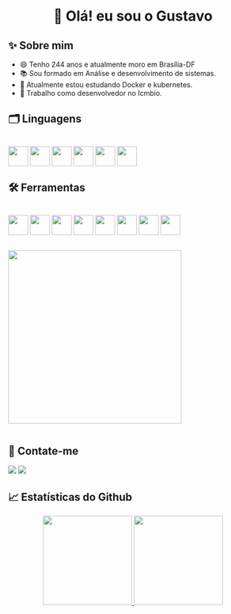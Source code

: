  <!--<img align="right" width="250px" style="margin-top:-20px" src="https://i.ibb.co/6Z0Zf4H/octocat-1689183430082.png">-->


# <h1 align="center">👋 Olá! eu sou o Gustavo

## ✨ Sobre mim

- 😄 Tenho 244 anos e atualmente moro em Brasília-DF
- 📚  Sou formado em Análise e desenvolvimento de sistemas.
- 🌱 Atualmente estou estudando Docker e kubernetes.
- :hammer: Trabalho como desenvolvedor no Icmbio.
  

<div align="center">
  <!--![Snake animation](https://github.com/viniciusvasconcelosferreira/viniciusvasconcelosferreira/blob/output/github-contribution-grid-snake.svg)-->
   <!--<img src="https://github.com/gugasantos/gugasantos/blob/output/github-contribution-grid-snake.svg">-->
</div>

## 🗂️ Linguagens

<div style="display: inline-block"><br>
  <img src="https://cdn.jsdelivr.net/gh/devicons/devicon/icons/php/php-plain.svg" align="center" width="40" height="40"/>
  <img src="https://cdn.jsdelivr.net/gh/devicons/devicon/icons/laravel/laravel-plain-wordmark.svg" align="center" width="40" height="40"/>
  <img src="https://cdn.jsdelivr.net/gh/devicons/devicon/icons/css3/css3-original.svg" align="center" width="40" height="40" />
  <img src="https://cdn.jsdelivr.net/gh/devicons/devicon/icons/html5/html5-original.svg" align="center" width="40" height="40" />
  <img src="https://cdn.jsdelivr.net/gh/devicons/devicon/icons/javascript/javascript-original.svg" align="center" width="40" height="40" />
  <img src="https://cdn.jsdelivr.net/gh/devicons/devicon/icons/python/python-original.svg" align="center" width="40" height="40" />
</div>

## 🛠 Ferramentas

<div style="display: inline-block"><br>
  <img src="https://cdn.jsdelivr.net/gh/devicons/devicon/icons/git/git-original.svg" align="center" width="40" height="40"/>
  <img src="https://cdn.jsdelivr.net/gh/devicons/devicon/icons/github/github-original.svg" align="center" width="40" height="40" />
  <img src="https://cdn.jsdelivr.net/gh/devicons/devicon/icons/gitlab/gitlab-original.svg" align="center" width="40" height="40" />
  <img src="https://cdn.jsdelivr.net/gh/devicons/devicon/icons/postgresql/postgresql-original.svg" align="center" width="40" height="40" />
  <img src="https://cdn.jsdelivr.net/gh/devicons/devicon/icons/mysql/mysql-original-wordmark.svg" align="center" width="40" height="40" />
  <img src="https://cdn.jsdelivr.net/gh/devicons/devicon/icons/windows8/windows8-original.svg" align="center" width="40" height="40" />
  <img src="https://cdn.jsdelivr.net/gh/devicons/devicon/icons/microsoftsqlserver/microsoftsqlserver-plain-wordmark.svg" align="center" width="40" height="40" />
  <img src="https://cdn.jsdelivr.net/gh/devicons/devicon/icons/linux/linux-plain.svg" align="center" width="40" height="40" />
</div>


<div style="display: inline-block"><br>
<p align="center">
  <img src="https://super.abril.com.br/wp-content/uploads/2016/09/super_imggato_digitando_0.gif" width="350">
</p>
</div>

## 🔗 Contate-me

<div>
  <a href = "mailto:gustav0.0ggs@gmail.com"><img src="https://img.shields.io/badge/Gmail-D14836?style=for-the-badge&logo=gmail&logoColor=white" target="_blank"></a>
  <a href="https://www.linkedin.com/in/gustavo-santos-71921318b/" target="_blank"><img src="https://img.shields.io/badge/-LinkedIn-%230077B5?style=for-the-badge&logo=linkedin&logoColor=white" target="_blank"></a>
</div>


## 📈 Estatísticas do Github

<p align="center">
<a href="https://github.com/gugasantos">
  <img height="180em" src="https://github-readme-stats.vercel.app/api?username=gugasantos&show_icons=true&theme=algolia&include_all_commits=true&count_private=true"/>
  <img height="180em" src="https://github-readme-stats-eight-theta.vercel.app/api/top-langs/?username=gugasantos&layout=compact&langs_count=8&theme=algolia"/>
</a>
</p>
